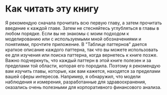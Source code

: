 # Как читать эту книгу

Я рекомендую сначала прочитать всю первую главу, а затем прочитать введение к каждой главе. Затем не стесняйтесь углубляться в главы в любом порядке. Если вы не знакомы с моим подходом к моделированию или с используемыми мной обозначениями и понятиями, прочтите приложение. В "Таблице паттернов" дается краткое описание каждого паттерна, так что вы можете использовать ее для изучения или поиска паттерна, когда вернетесь к книге позже. Важно подчеркнуть, что каждый паттерн в этой книге полезен и за пределами той области, которая его породила. Поэтому я рекомендую вам изучить главы, которые, как вам кажется, находятся за пределами вашей сферы интересов. Например, я обнаружил, что модели наблюдения и измерения, разработанные для здравоохранения, оказались очень полезными для корпоративного финансового анализа.